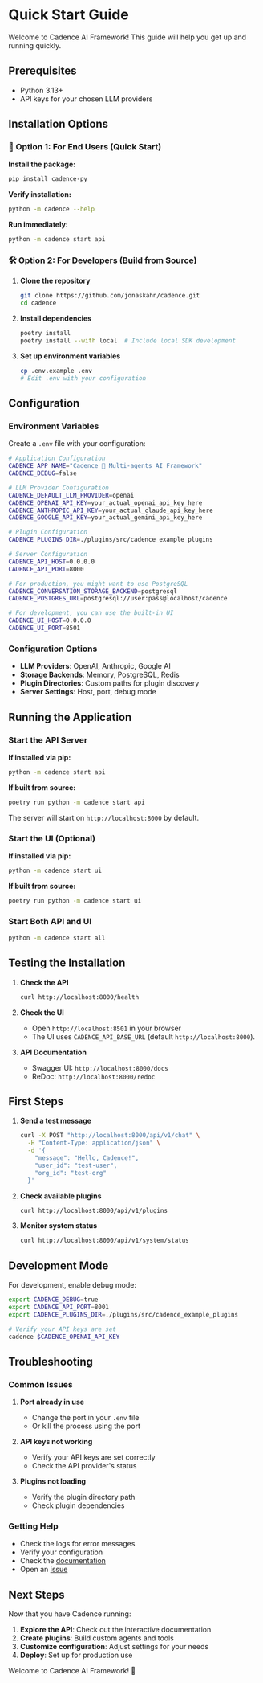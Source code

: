 # Quick Start Guide

Welcome to Cadence AI Framework! This guide will help you get up and running quickly.

## Prerequisites

- Python 3.13+
- API keys for your chosen LLM providers

## Installation Options

### 🎯 Option 1: For End Users (Quick Start)

**Install the package:**

```bash
pip install cadence-py
```

**Verify installation:**

```bash
python -m cadence --help
```

**Run immediately:**

```bash
python -m cadence start api
```

### 🛠️ Option 2: For Developers (Build from Source)

1. **Clone the repository**

   ```bash
   git clone https://github.com/jonaskahn/cadence.git
   cd cadence
   ```

2. **Install dependencies**

   ```bash
   poetry install
   poetry install --with local  # Include local SDK development
   ```

3. **Set up environment variables**

   ```bash
   cp .env.example .env
   # Edit .env with your configuration
   ```

## Configuration

### Environment Variables

Create a `.env` file with your configuration:

```bash
# Application Configuration
CADENCE_APP_NAME="Cadence 🤖 Multi-agents AI Framework"
CADENCE_DEBUG=false

# LLM Provider Configuration
CADENCE_DEFAULT_LLM_PROVIDER=openai
CADENCE_OPENAI_API_KEY=your_actual_openai_api_key_here
CADENCE_ANTHROPIC_API_KEY=your_actual_claude_api_key_here
CADENCE_GOOGLE_API_KEY=your_actual_gemini_api_key_here

# Plugin Configuration
CADENCE_PLUGINS_DIR=./plugins/src/cadence_example_plugins

# Server Configuration
CADENCE_API_HOST=0.0.0.0
CADENCE_API_PORT=8000

# For production, you might want to use PostgreSQL
CADENCE_CONVERSATION_STORAGE_BACKEND=postgresql
CADENCE_POSTGRES_URL=postgresql://user:pass@localhost/cadence

# For development, you can use the built-in UI
CADENCE_UI_HOST=0.0.0.0
CADENCE_UI_PORT=8501
```

### Configuration Options

- **LLM Providers**: OpenAI, Anthropic, Google AI
- **Storage Backends**: Memory, PostgreSQL, Redis
- **Plugin Directories**: Custom paths for plugin discovery
- **Server Settings**: Host, port, debug mode

## Running the Application

### Start the API Server

**If installed via pip:**

```bash
python -m cadence start api
```

**If built from source:**

```bash
poetry run python -m cadence start api
```

The server will start on `http://localhost:8000` by default.

### Start the UI (Optional)

**If installed via pip:**

```bash
python -m cadence start ui
```

**If built from source:**

```bash
poetry run python -m cadence start ui
```

### Start Both API and UI

```bash
python -m cadence start all
```

## Testing the Installation

1. **Check the API**

   ```bash
   curl http://localhost:8000/health
   ```

2. **Check the UI**
    - Open `http://localhost:8501` in your browser
    - The UI uses `CADENCE_API_BASE_URL` (default `http://localhost:8000`).

3. **API Documentation**
    - Swagger UI: `http://localhost:8000/docs`
    - ReDoc: `http://localhost:8000/redoc`

## First Steps

1. **Send a test message**

   ```bash
   curl -X POST "http://localhost:8000/api/v1/chat" \
     -H "Content-Type: application/json" \
     -d '{
       "message": "Hello, Cadence!",
       "user_id": "test-user",
       "org_id": "test-org"
     }'
   ```

2. **Check available plugins**

   ```bash
   curl http://localhost:8000/api/v1/plugins
   ```

3. **Monitor system status**

   ```bash
   curl http://localhost:8000/api/v1/system/status
   ```

## Development Mode

For development, enable debug mode:

```bash
export CADENCE_DEBUG=true
export CADENCE_API_PORT=8001
export CADENCE_PLUGINS_DIR=./plugins/src/cadence_example_plugins

# Verify your API keys are set
cadence $CADENCE_OPENAI_API_KEY
```

## Troubleshooting

### Common Issues

1. **Port already in use**
    - Change the port in your `.env` file
    - Or kill the process using the port

2. **API keys not working**
    - Verify your API keys are set correctly
    - Check the API provider's status

3. **Plugins not loading**
    - Verify the plugin directory path
    - Check plugin dependencies

### Getting Help

- Check the logs for error messages
- Verify your configuration
- Check the [documentation](https://cadence.readthedocs.io/)
- Open an [issue](https://github.com/jonaskahn/cadence/issues)

## Next Steps

Now that you have Cadence running:

1. **Explore the API**: Check out the interactive documentation
2. **Create plugins**: Build custom agents and tools
3. **Customize configuration**: Adjust settings for your needs
4. **Deploy**: Set up for production use

Welcome to Cadence AI Framework! 🚀
